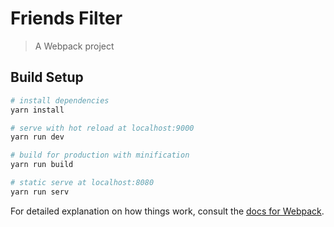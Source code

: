 # Friends Filter

> A Webpack project

## Build Setup

``` bash
# install dependencies
yarn install

# serve with hot reload at localhost:9000
yarn run dev

# build for production with minification
yarn run build

# static serve at localhost:8080
yarn run serv
```

For detailed explanation on how things work, consult the [docs for Webpack](https://webpack.js.org/concepts/).